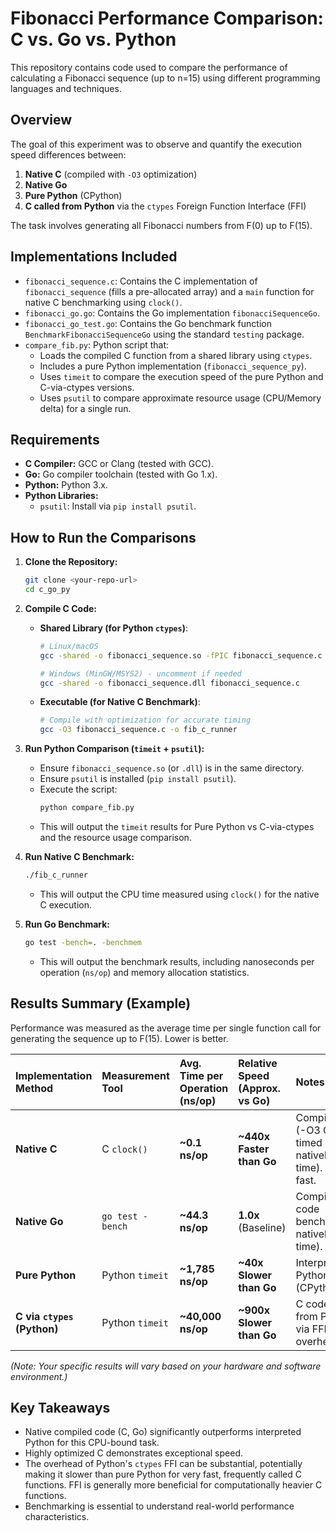 # Fibonacci Performance Comparison: C vs. Go vs. Python

This repository contains code used to compare the performance of calculating a Fibonacci sequence (up to n=15) using different programming languages and techniques.

## Overview

The goal of this experiment was to observe and quantify the execution speed differences between:

1.  **Native C** (compiled with `-O3` optimization)
2.  **Native Go**
3.  **Pure Python** (CPython)
4.  **C called from Python** via the `ctypes` Foreign Function Interface (FFI)

The task involves generating all Fibonacci numbers from F(0) up to F(15).

## Implementations Included

* `fibonacci_sequence.c`: Contains the C implementation of `fibonacci_sequence` (fills a pre-allocated array) and a `main` function for native C benchmarking using `clock()`.
* `fibonacci_go.go`: Contains the Go implementation `fibonacciSequenceGo`.
* `fibonacci_go_test.go`: Contains the Go benchmark function `BenchmarkFibonacciSequenceGo` using the standard `testing` package.
* `compare_fib.py`: Python script that:
    * Loads the compiled C function from a shared library using `ctypes`.
    * Includes a pure Python implementation (`fibonacci_sequence_py`).
    * Uses `timeit` to compare the execution speed of the pure Python and C-via-ctypes versions.
    * Uses `psutil` to compare approximate resource usage (CPU/Memory delta) for a single run.

## Requirements

* **C Compiler:** GCC or Clang (tested with GCC).
* **Go:** Go compiler toolchain (tested with Go 1.x).
* **Python:** Python 3.x.
* **Python Libraries:**
    * `psutil`: Install via `pip install psutil`.

## How to Run the Comparisons

1.  **Clone the Repository:**
    ```bash
    git clone <your-repo-url>
    cd c_go_py
    ```

2.  **Compile C Code:**
    * **Shared Library (for Python `ctypes`)**:
        ```bash
        # Linux/macOS
        gcc -shared -o fibonacci_sequence.so -fPIC fibonacci_sequence.c

        # Windows (MinGW/MSYS2) - uncomment if needed
        gcc -shared -o fibonacci_sequence.dll fibonacci_sequence.c
        ```
    * **Executable (for Native C Benchmark)**:
        ```bash
        # Compile with optimization for accurate timing
        gcc -O3 fibonacci_sequence.c -o fib_c_runner
        ```

3.  **Run Python Comparison (`timeit` + `psutil`):**
    * Ensure `fibonacci_sequence.so` (or `.dll`) is in the same directory.
    * Ensure `psutil` is installed (`pip install psutil`).
    * Execute the script:
        ```bash
        python compare_fib.py
        ```
    * This will output the `timeit` results for Pure Python vs C-via-ctypes and the resource usage comparison.

4.  **Run Native C Benchmark:**
    ```bash
    ./fib_c_runner
    ```
    * This will output the CPU time measured using `clock()` for the native C execution.

5.  **Run Go Benchmark:**
    ```bash
    go test -bench=. -benchmem
    ```
    * This will output the benchmark results, including nanoseconds per operation (`ns/op`) and memory allocation statistics.

## Results Summary (Example)

Performance was measured as the average time per single function call for generating the sequence up to F(15). Lower is better.

| Implementation Method        | Measurement Tool   | Avg. Time per Operation (ns/op) | Relative Speed (Approx. vs Go) | Notes                                                        |
| :--------------------------- | :----------------- | :------------------------------ | :----------------------------- | :----------------------------------------------------------- |
| **Native C** | C `clock()`        | **~0.1 ns/op** | **~440x Faster than Go** | Compiled C (-O3 Opt) timed natively (CPU time). Very fast. |
| **Native Go** | `go test -bench`   | **~44.3 ns/op** | **1.0x** (Baseline)            | Compiled Go code benchmarked natively (Wall time).           |
| **Pure Python** | Python `timeit`    | **~1,785 ns/op** | **~40x Slower than Go** | Interpreted Python code (CPython).                           |
| **C via `ctypes` (Python)** | Python `timeit`    | **~40,000 ns/op** | **~900x Slower than Go** | C code called from Python via FFI overhead.                  |

*(Note: Your specific results will vary based on your hardware and software environment.)*

## Key Takeaways

* Native compiled code (C, Go) significantly outperforms interpreted Python for this CPU-bound task.
* Highly optimized C demonstrates exceptional speed.
* The overhead of Python's `ctypes` FFI can be substantial, potentially making it slower than pure Python for very fast, frequently called C functions. FFI is generally more beneficial for computationally heavier C functions.
* Benchmarking is essential to understand real-world performance characteristics.
